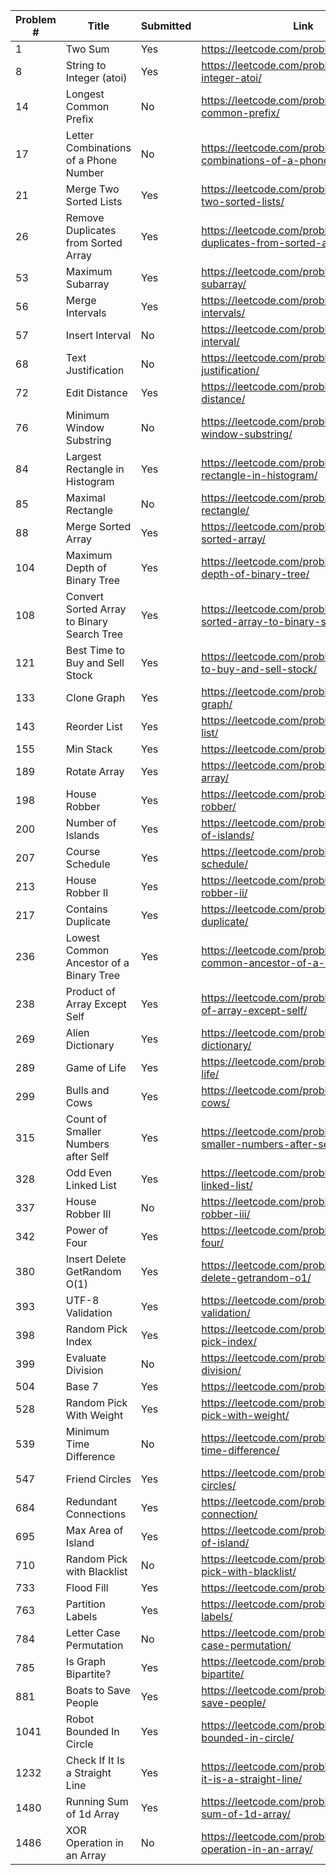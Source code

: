 |Problem #  | Title                                      | Submitted  | Link                                                                        |
| --------- | ------------------------------------------ | ---------- | ----------------------------------------------------------------------------|
|   1       | Two Sum                                    | Yes        | https://leetcode.com/problems/two-sum/                                      |
|   8       | String to Integer (atoi)                   | Yes        | https://leetcode.com/problems/string-to-integer-atoi/                       |
|  14       | Longest Common Prefix                      | No         | https://leetcode.com/problems/longest-common-prefix/                        |
|  17       | Letter Combinations of a Phone Number      | No         | https://leetcode.com/problems/letter-combinations-of-a-phone-number/        |
|  21       | Merge Two Sorted Lists                     | Yes        | https://leetcode.com/problems/merge-two-sorted-lists/                       |
|  26       | Remove Duplicates from Sorted Array        | Yes        | https://leetcode.com/problems/remove-duplicates-from-sorted-array/          |
|  53       | Maximum Subarray                           | Yes        | https://leetcode.com/problems/maximum-subarray/                             |
|  56       | Merge Intervals                            | Yes        | https://leetcode.com/problems/merge-intervals/                              |
|  57       | Insert Interval                            | No         | https://leetcode.com/problems/insert-interval/                              |
|  68       | Text Justification                         | No         | https://leetcode.com/problems/text-justification/                           |
|  72       | Edit Distance                              | Yes        | https://leetcode.com/problems/edit-distance/                                |
|  76       | Minimum Window Substring                   | No         | https://leetcode.com/problems/minimum-window-substring/                     |
|  84       | Largest Rectangle in Histogram             | Yes        | https://leetcode.com/problems/largest-rectangle-in-histogram/               |
|  85       | Maximal Rectangle                          | No         | https://leetcode.com/problems/maximal-rectangle/                            |
|  88       | Merge Sorted Array                         | Yes        | https://leetcode.com/problems/merge-sorted-array/                           |
| 104       | Maximum Depth of Binary Tree               | Yes        | https://leetcode.com/problems/maximum-depth-of-binary-tree/                 |
| 108       | Convert Sorted Array to Binary Search Tree | Yes        | https://leetcode.com/problems/convert-sorted-array-to-binary-search-tree/   |
| 121       | Best Time to Buy and Sell Stock            | Yes        | https://leetcode.com/problems/best-time-to-buy-and-sell-stock/              |
| 133       | Clone Graph                                | Yes        | https://leetcode.com/problems/clone-graph/                                  |
| 143       | Reorder List                               | Yes        | https://leetcode.com/problems/reorder-list/                                 |
| 155       | Min Stack                                  | Yes        | https://leetcode.com/problems/min-stack/                                    |
| 189       | Rotate Array                               | Yes        | https://leetcode.com/problems/rotate-array/                                 |
| 198       | House Robber                               | Yes        | https://leetcode.com/problems/house-robber/                                 |
| 200       | Number of Islands                          | Yes        | https://leetcode.com/problems/number-of-islands/                            |
| 207       | Course Schedule                            | Yes        | https://leetcode.com/problems/course-schedule/                              |
| 213       | House Robber II                            | Yes        | https://leetcode.com/problems/house-robber-ii/                              |
| 217       | Contains Duplicate                         | Yes        | https://leetcode.com/problems/contains-duplicate/                           |
| 236       | Lowest Common Ancestor of a Binary Tree    | Yes        | https://leetcode.com/problems/lowest-common-ancestor-of-a-binary-tree/      |
| 238       | Product of Array Except Self               | Yes        | https://leetcode.com/problems/product-of-array-except-self/                 |
| 269       | Alien Dictionary                           | Yes        | https://leetcode.com/problems/alien-dictionary/                             |
| 289       | Game of Life                               | Yes        | https://leetcode.com/problems/game-of-life/                                 |
| 299       | Bulls and Cows                             | Yes        | https://leetcode.com/problems/bulls-and-cows/                               |
| 315       | Count of Smaller Numbers after Self        | Yes        | https://leetcode.com/problems/count-of-smaller-numbers-after-self/          |
| 328       | Odd Even Linked List                       | Yes        | https://leetcode.com/problems/odd-even-linked-list/                         |
| 337       | House Robber III                           | No         | https://leetcode.com/problems/house-robber-iii/                             |
| 342       | Power of Four                              | Yes        | https://leetcode.com/problems/power-of-four/                                |
| 380       | Insert Delete GetRandom O(1)               | Yes        | https://leetcode.com/problems/insert-delete-getrandom-o1/                   |
| 393       | UTF-8 Validation                           | Yes        | https://leetcode.com/problems/utf-8-validation/                             |
| 398       | Random Pick Index                          | Yes        | https://leetcode.com/problems/random-pick-index/                            |
| 399       | Evaluate Division                          | No         | https://leetcode.com/problems/evaluate-division/                            |
| 504       | Base 7                                     | Yes        | https://leetcode.com/problems/base-7/                                       |
| 528       | Random Pick With Weight                    | Yes        | https://leetcode.com/problems/random-pick-with-weight/                      |
| 539       | Minimum Time Difference                    | No         | https://leetcode.com/problems/minimum-time-difference/                      |
| 547       | Friend Circles                             | Yes        | https://leetcode.com/problems/friend-circles/                               |
| 684       | Redundant Connections                      | Yes        | https://leetcode.com/problems/redundant-connection/                         |
| 695       | Max Area of Island                         | Yes        | https://leetcode.com/problems/max-area-of-island/                           |
| 710       | Random Pick with Blacklist                 | No         | https://leetcode.com/problems/random-pick-with-blacklist/                   |
| 733       | Flood Fill                                 | Yes        | https://leetcode.com/problems/flood-fill/                                   |
| 763       | Partition Labels                           | Yes        | https://leetcode.com/problems/partition-labels/                             |
| 784       | Letter Case Permutation                    | No         | https://leetcode.com/problems/letter-case-permutation/                      |
| 785       | Is Graph Bipartite?                        | Yes        | https://leetcode.com/problems/is-graph-bipartite/                           |
| 881       | Boats to Save People                       | Yes        | https://leetcode.com/problems/boats-to-save-people/                         |
|1041       | Robot Bounded In Circle                    | Yes        | https://leetcode.com/problems/robot-bounded-in-circle/                      |
|1232       | Check If It Is a Straight Line             | Yes        | https://leetcode.com/problems/check-if-it-is-a-straight-line/               |
|1480       | Running Sum of 1d Array                    | Yes        | https://leetcode.com/problems/running-sum-of-1d-array/                      |
|1486       | XOR Operation in an Array                  | No         | https://leetcode.com/problems/xor-operation-in-an-array/                    |



